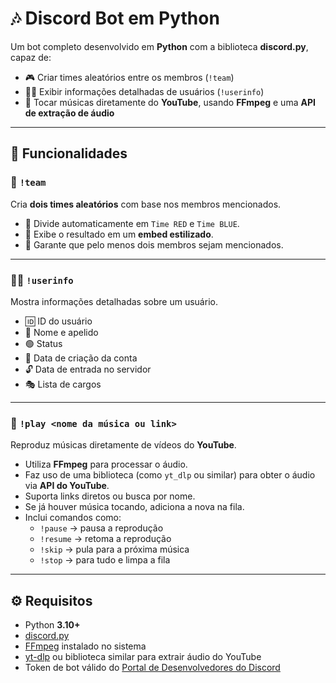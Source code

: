 # 🎶 Discord Bot em Python

Um bot completo desenvolvido em **Python** com a biblioteca **discord.py**, capaz de:
- 🎮 Criar times aleatórios entre os membros (`!team`)
- 🧑‍💻 Exibir informações detalhadas de usuários (`!userinfo`)
- 🎵 Tocar músicas diretamente do **YouTube**, usando **FFmpeg** e uma **API de extração de áudio**

---

## 🚀 Funcionalidades

### 🧩 `!team`
Cria **dois times aleatórios** com base nos membros mencionados.  
- 🔸 Divide automaticamente em `Time RED` e `Time BLUE`.  
- 🔸 Exibe o resultado em um **embed estilizado**.  
- 🔸 Garante que pelo menos dois membros sejam mencionados.

---

### 🧑‍💻 `!userinfo`
Mostra informações detalhadas sobre um usuário.  
- 🆔 ID do usuário  
- 📛 Nome e apelido  
- 🟢 Status  
- 📅 Data de criação da conta  
- 🔓 Data de entrada no servidor  
- 🎭 Lista de cargos  

---

### 🎵 `!play <nome da música ou link>`
Reproduz músicas diretamente de vídeos do **YouTube**.  
- Utiliza **FFmpeg** para processar o áudio.  
- Faz uso de uma biblioteca (como `yt_dlp` ou similar) para obter o áudio via **API do YouTube**.  
- Suporta links diretos ou busca por nome.  
- Se já houver música tocando, adiciona a nova na fila.  
- Inclui comandos como:
  - `!pause` → pausa a reprodução  
  - `!resume` → retoma a reprodução  
  - `!skip` → pula para a próxima música  
  - `!stop` → para tudo e limpa a fila  

---

## ⚙️ Requisitos

- Python **3.10+**
- [discord.py](https://pypi.org/project/discord.py/)
- [FFmpeg](https://ffmpeg.org/download.html) instalado no sistema
- [yt-dlp](https://pypi.org/project/yt-dlp/) ou biblioteca similar para extrair áudio do YouTube
- Token de bot válido do [Portal de Desenvolvedores do Discord](https://discord.com/developers/applications)

